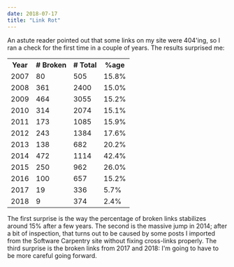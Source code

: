 ```yaml
---
date: 2018-07-17
title: "Link Rot"
---
```


<p>
  An astute reader pointed out that some links on my site were 404'ing,
  so I ran a check for the first time in a couple of years.
  The results surprised me:
</p>

<table class="centered">
  <tr><th>Year</th><th># Broken</th><th># Total</th><th>%age</th></tr>
  <tr><td>2007</td><td> 80</td><td> 505</td><td>15.8%</td></tr>
  <tr><td>2008</td><td>361</td><td>2400</td><td>15.0%</td></tr>
  <tr><td>2009</td><td>464</td><td>3055</td><td>15.2%</td></tr>
  <tr><td>2010</td><td>314</td><td>2074</td><td>15.1%</td></tr>
  <tr><td>2011</td><td>173</td><td>1085</td><td>15.9%</td></tr>
  <tr><td>2012</td><td>243</td><td>1384</td><td>17.6%</td></tr>
  <tr><td>2013</td><td>138</td><td> 682</td><td>20.2%</td></tr>
  <tr><td>2014</td><td>472</td><td>1114</td><td>42.4%</td></tr>
  <tr><td>2015</td><td>250</td><td> 962</td><td>26.0%</td></tr>
  <tr><td>2016</td><td>100</td><td> 657</td><td>15.2%</td></tr>
  <tr><td>2017</td><td> 19</td><td> 336</td><td> 5.7%</td></tr>
  <tr><td>2018</td><td>  9</td><td> 374</td><td> 2.4%</td></tr>
</table>

<p>
  The first surprise is the way the percentage of broken links stabilizes around 15%
  after a few years.
  The second is the massive jump in 2014;
  after a bit of inspection,
  that turns out to be caused by some posts I imported from the Software Carpentry site
  without fixing cross-links properly.
  The third surprise is the broken links from 2017 and 2018:
  I'm going to have to be more careful going forward.
</p>
